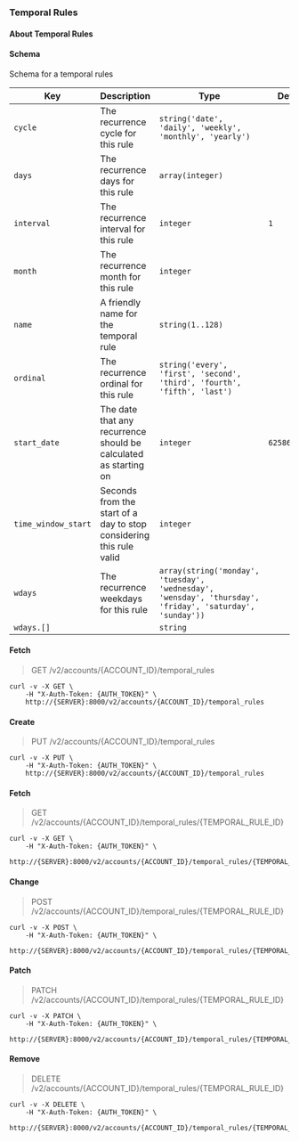### Temporal Rules

#### About Temporal Rules

#### Schema

Schema for a temporal rules

Key | Description | Type | Default | Required
--- | ----------- | ---- | ------- | --------
`cycle` | The recurrence cycle for this rule | `string('date', 'daily', 'weekly', 'monthly', 'yearly')` |   | `true`
`days` | The recurrence days for this rule | `array(integer)` |   | `false`
`interval` | The recurrence interval for this rule | `integer` | `1` | `false`
`month` | The recurrence month for this rule | `integer` |   | `false`
`name` | A friendly name for the temporal rule | `string(1..128)` |   | `true`
`ordinal` | The recurrence ordinal for this rule | `string('every', 'first', 'second', 'third', 'fourth', 'fifth', 'last')` |   | `false`
`start_date` | The date that any recurrence should be calculated as starting on | `integer` | `62586115200` | `false`
`time_window_start` | Seconds from the start of a day to stop considering this rule valid | `integer` |   | `false`
`wdays` | The recurrence weekdays for this rule | `array(string('monday', 'tuesday', 'wednesday', 'wensday', 'thursday', 'friday', 'saturday', 'sunday'))` |   | `false`
`wdays.[]` |   | `string` |   | `false`



#### Fetch

> GET /v2/accounts/{ACCOUNT_ID}/temporal_rules

```shell
curl -v -X GET \
    -H "X-Auth-Token: {AUTH_TOKEN}" \
    http://{SERVER}:8000/v2/accounts/{ACCOUNT_ID}/temporal_rules
```

#### Create

> PUT /v2/accounts/{ACCOUNT_ID}/temporal_rules

```shell
curl -v -X PUT \
    -H "X-Auth-Token: {AUTH_TOKEN}" \
    http://{SERVER}:8000/v2/accounts/{ACCOUNT_ID}/temporal_rules
```

#### Fetch

> GET /v2/accounts/{ACCOUNT_ID}/temporal_rules/{TEMPORAL_RULE_ID}

```shell
curl -v -X GET \
    -H "X-Auth-Token: {AUTH_TOKEN}" \
    http://{SERVER}:8000/v2/accounts/{ACCOUNT_ID}/temporal_rules/{TEMPORAL_RULE_ID}
```

#### Change

> POST /v2/accounts/{ACCOUNT_ID}/temporal_rules/{TEMPORAL_RULE_ID}

```shell
curl -v -X POST \
    -H "X-Auth-Token: {AUTH_TOKEN}" \
    http://{SERVER}:8000/v2/accounts/{ACCOUNT_ID}/temporal_rules/{TEMPORAL_RULE_ID}
```

#### Patch

> PATCH /v2/accounts/{ACCOUNT_ID}/temporal_rules/{TEMPORAL_RULE_ID}

```shell
curl -v -X PATCH \
    -H "X-Auth-Token: {AUTH_TOKEN}" \
    http://{SERVER}:8000/v2/accounts/{ACCOUNT_ID}/temporal_rules/{TEMPORAL_RULE_ID}
```

#### Remove

> DELETE /v2/accounts/{ACCOUNT_ID}/temporal_rules/{TEMPORAL_RULE_ID}

```shell
curl -v -X DELETE \
    -H "X-Auth-Token: {AUTH_TOKEN}" \
    http://{SERVER}:8000/v2/accounts/{ACCOUNT_ID}/temporal_rules/{TEMPORAL_RULE_ID}
```
